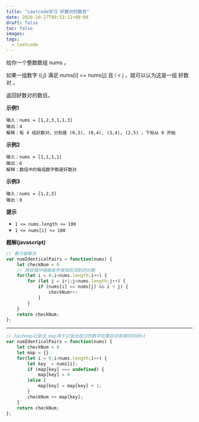 ```yaml
---
title: "Leetcode学习 好数对的数目"
date: 2020-10-27T09:53:11+08:00
draft: false
toc: false
images:
tags: 
  - leetcode
---
```


给你一个整数数组 nums 。

如果一组数字 (i,j) 满足 nums[i] == nums[j] 且 i < j ，就可以认为这是一组 好数对 。

返回好数对的数目。

**示例1**

```
输入：nums = [1,2,3,1,1,3]
输出：4
解释：有 4 组好数对，分别是 (0,3), (0,4), (3,4), (2,5) ，下标从 0 开始
```

**示例2**

```
输入：nums = [1,1,1,1]
输出：6
解释：数组中的每组数字都是好数对
```

**示例3**

```
输入：nums = [1,2,3]
输出：0
```

**提示**

* ```1 <= nums.length <= 100```
* ```1 <= nums[i] <= 100```

**题解(javascript)**

```js
// 暴力破解法
var numIdenticalPairs = function(nums) {
    let checkNum = 0
    // 两层循环根据条件增加检测到的对数
    for(let i = 0;i<nums.length;i++) {
        for (let j = i+1;j<nums.length;j++) {
            if (nums[i] == nums[j] && i < j) {
                checkNum++;
            }
        }
    }
    return checkNum;
};
```

***

```js
// hashmap记录法,map用于记录出现过的数字如果后续有相同的则+1
var numIdenticalPairs = function(nums) {
    let checkNum = 0
    let map = {}
    for(let i = 0;i<nums.length;i++) {
        let key  = nums[i];
        if (map[key] === undefined) {
            map[key] = 0
        }else {
            map[key] = map[key] + 1;
        }
        checkNum += map[key];
    }
    return checkNum;
};
```